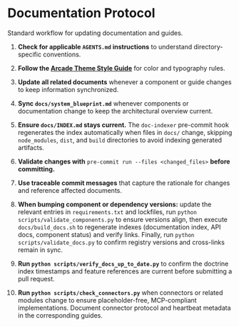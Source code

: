 # Documentation Protocol

Standard workflow for updating documentation and guides.

1. **Check for applicable `AGENTS.md` instructions** to understand directory-specific conventions.
2. **Follow the [Arcade Theme Style Guide](style_guides/arcade_theme.md)** for color and typography rules.
3. **Update all related documents** whenever a component or guide changes to keep information synchronized.
4. **Sync `docs/system_blueprint.md`** whenever components or documentation change to keep the architectural overview current.
5. **Ensure `docs/INDEX.md` stays current.** The `doc-indexer` pre-commit hook regenerates the index
   automatically when files in `docs/` change, skipping `node_modules`, `dist`, and `build`
   directories to avoid indexing generated artifacts.
6. **Validate changes with** `pre-commit run --files <changed_files>` **before committing.**
7. **Use traceable commit messages** that capture the rationale for changes and reference affected documents.
8. **When bumping component or dependency versions:** update the relevant entries in
   `requirements.txt` and lockfiles, run `python scripts/validate_components.py` to ensure
   versions align, then execute `docs/build_docs.sh` to regenerate indexes (documentation index,
   API docs, component status) and verify links. Finally, run `python scripts/validate_docs.py`
   to confirm registry versions and cross-links remain in sync.
9. **Run `python scripts/verify_docs_up_to_date.py`** to confirm the doctrine index timestamps and
   feature references are current before submitting a pull request.

10. **Run `python scripts/check_connectors.py`** when connectors or related modules change to ensure placeholder-free, MCP-compliant implementations. Document connector protocol and heartbeat metadata in the corresponding guides.

